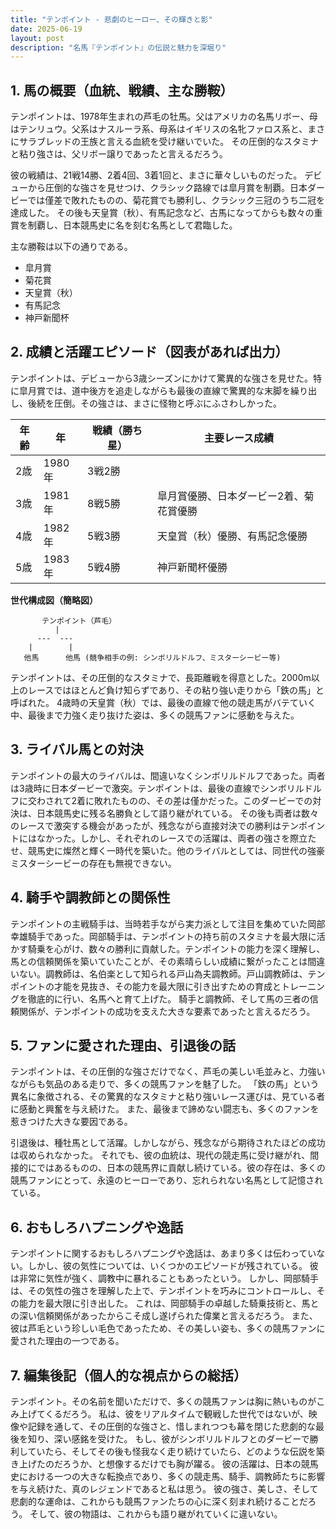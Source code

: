 ```yaml
---
title: "テンポイント - 悲劇のヒーロー、その輝きと影"
date: 2025-06-19
layout: post
description: "名馬『テンポイント』の伝説と魅力を深堀り"
---
```


## 1. 馬の概要（血統、戦績、主な勝鞍）

テンポイントは、1978年生まれの芦毛の牡馬。父はアメリカの名馬リボー、母はテンリュウ。父系はナスルーラ系、母系はイギリスの名牝ファロス系と、まさにサラブレッドの王族と言える血統を受け継いでいた。  その圧倒的なスタミナと粘り強さは、父リボー譲りであったと言えるだろう。

彼の戦績は、21戦14勝、2着4回、3着1回と、まさに華々しいものだった。  デビューから圧倒的な強さを見せつけ、クラシック路線では皐月賞を制覇。日本ダービーでは僅差で敗れたものの、菊花賞でも勝利し、クラシック三冠のうち二冠を達成した。  その後も天皇賞（秋）、有馬記念など、古馬になってからも数々の重賞を制覇し、日本競馬史に名を刻む名馬として君臨した。

主な勝鞍は以下の通りである。

* 皐月賞
* 菊花賞
* 天皇賞（秋）
* 有馬記念
* 神戸新聞杯


## 2. 成績と活躍エピソード（図表があれば出力）

テンポイントは、デビューから3歳シーズンにかけて驚異的な強さを見せた。特に皐月賞では、道中後方を追走しながらも最後の直線で驚異的な末脚を繰り出し、後続を圧倒。その強さは、まさに怪物と呼ぶにふさわしかった。

| 年齢 | 年 | 戦績（勝ち星） | 主要レース成績 |
|---|---|---|---|
| 2歳 | 1980年 | 3戦2勝 |  |
| 3歳 | 1981年 | 8戦5勝 | 皐月賞優勝、日本ダービー2着、菊花賞優勝 |
| 4歳 | 1982年 | 5戦3勝 | 天皇賞（秋）優勝、有馬記念優勝 |
| 5歳 | 1983年 | 5戦4勝 | 神戸新聞杯優勝 |


**世代構成図（簡略図）**

```
       テンポイント（芦毛）
          |
      ---  ---
    |        |
   他馬      他馬 (競争相手の例: シンボリルドルフ、ミスターシービー等)
```

テンポイントは、その圧倒的なスタミナで、長距離戦を得意とした。2000m以上のレースではほとんど負け知らずであり、その粘り強い走りから「鉄の馬」と呼ばれた。  4歳時の天皇賞（秋）では、最後の直線で他の競走馬がバテていく中、最後まで力強く走り抜けた姿は、多くの競馬ファンに感動を与えた。


## 3. ライバル馬との対決

テンポイントの最大のライバルは、間違いなくシンボリルドルフであった。両者は3歳時に日本ダービーで激突。テンポイントは、最後の直線でシンボリルドルフに交わされて2着に敗れたものの、その差は僅かだった。このダービーでの対決は、日本競馬史に残る名勝負として語り継がれている。  その後も両者は数々のレースで激突する機会があったが、残念ながら直接対決での勝利はテンポイントにはなかった。しかし、それぞれのレースでの活躍は、両者の強さを際立たせ、競馬史に燦然と輝く一時代を築いた。他のライバルとしては、同世代の強豪ミスターシービーの存在も無視できない。


## 4. 騎手や調教師との関係性

テンポイントの主戦騎手は、当時若手ながら実力派として注目を集めていた岡部幸雄騎手であった。岡部騎手は、テンポイントの持ち前のスタミナを最大限に活かす騎乗を心がけ、数々の勝利に貢献した。テンポイントの能力を深く理解し、馬との信頼関係を築いていたことが、その素晴らしい成績に繋がったことは間違いない。調教師は、名伯楽として知られる戸山為夫調教師。戸山調教師は、テンポイントの才能を見抜き、その能力を最大限に引き出すための育成とトレーニングを徹底的に行い、名馬へと育て上げた。  騎手と調教師、そして馬の三者の信頼関係が、テンポイントの成功を支えた大きな要素であったと言えるだろう。


## 5. ファンに愛された理由、引退後の話

テンポイントは、その圧倒的な強さだけでなく、芦毛の美しい毛並みと、力強いながらも気品のある走りで、多くの競馬ファンを魅了した。  「鉄の馬」という異名に象徴される、その驚異的なスタミナと粘り強いレース運びは、見ている者に感動と興奮を与え続けた。  また、最後まで諦めない闘志も、多くのファンを惹きつけた大きな要因である。

引退後は、種牡馬として活躍。しかしながら、残念ながら期待されたほどの成功は収められなかった。  それでも、彼の血統は、現代の競走馬に受け継がれ、間接的にではあるものの、日本の競馬界に貢献し続けている。彼の存在は、多くの競馬ファンにとって、永遠のヒーローであり、忘れられない名馬として記憶されている。


## 6. おもしろハプニングや逸話

テンポイントに関するおもしろハプニングや逸話は、あまり多くは伝わっていない。しかし、彼の気性については、いくつかのエピソードが残されている。  彼は非常に気性が強く、調教中に暴れることもあったという。  しかし、岡部騎手は、その気性の強さを理解した上で、テンポイントを巧みにコントロールし、その能力を最大限に引き出した。  これは、岡部騎手の卓越した騎乗技術と、馬との深い信頼関係があったからこそ成し遂げられた偉業と言えるだろう。  また、彼は芦毛という珍しい毛色であったため、その美しい姿も、多くの競馬ファンに愛された理由の一つである。


## 7. 編集後記（個人的な視点からの総括）

テンポイント。その名前を聞いただけで、多くの競馬ファンは胸に熱いものがこみ上げてくるだろう。  私は、彼をリアルタイムで観戦した世代ではないが、映像や記録を通して、その圧倒的な強さと、惜しまれつつも幕を閉じた悲劇的な最後を知り、深い感銘を受けた。  もし、彼がシンボリルドルフとのダービーで勝利していたら、そしてその後も怪我なく走り続けていたら、どのような伝説を築き上げたのだろうか、と想像するだけでも胸が躍る。  彼の活躍は、日本の競馬史における一つの大きな転換点であり、多くの競走馬、騎手、調教師たちに影響を与え続けた、真のレジェンドであると私は思う。  彼の強さ、美しさ、そして悲劇的な運命は、これからも競馬ファンたちの心に深く刻まれ続けることだろう。  そして、彼の物語は、これからも語り継がれていくに違いない。
